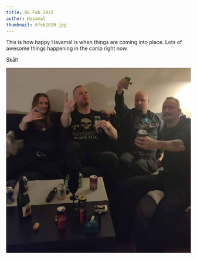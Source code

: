 ```yaml
---
title: 06 Feb 2021
author: Havamal
thumbnail: 6feb2020.jpg
---
```


This is how happy Havamal is when things are coming into place. Lots of awesome things happening in the camp right now.

Skål!

![6feb2020.jpg](./6feb2020.jpg)
